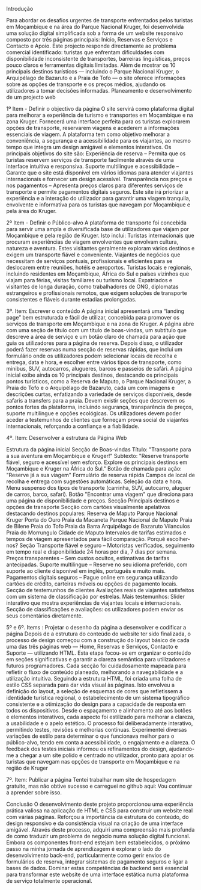 Introdução

Para abordar os desafios urgentes de transporte enfrentados pelos turistas em Moçambique e na área do Parque Nacional Kruger, foi desenvolvida uma solução digital simplificada sob a forma de um website responsivo composto por três páginas principais: Início, Reservas e Serviços e Contacto e Apoio. Este projecto responde directamente ao problema comercial identificado: turistas que enfrentam dificuldades com disponibilidade inconsistente de transportes, barreiras linguísticas, preços pouco claros e ferramentas digitais limitadas. Além de mostrar os 10 principais destinos turísticos — incluindo o Parque Nacional Kruger, o Arquipélago de Bazaruto e a Praia de Tofo — o site oferece informações sobre as opções de transporte e os preços médios, ajudando os utilizadores a tomar decisões informadas.
Planeamento e desenvolvimento de um projecto web

1º Item - Definir o objectivo da página
O site servirá como plataforma digital para melhorar a experiência de turismo e transportes em Moçambique e na zona Kruger. Fornecerá uma interface perfeita para os turistas explorarem opções de transporte, reservarem viagens e acederem a informações essenciais de viagem. A plataforma tem como objetivo melhorar a conveniência, a segurança e a acessibilidade para os viajantes, ao mesmo tempo que integra um design amigável e elementos interativos. Os principais objetivos do site são:
Experiência de reserva – Permita que os turistas reservem serviços de transporte facilmente através de uma interface intuitiva e responsiva.
Suporte multilíngue e acessibilidade – Garante que o site está disponível em vários idiomas para atender viajantes internacionais e fornecer um design acessível.
 Transparência nos preços e nos pagamentos – Apresenta preços claros para diferentes serviços de transporte e permite pagamentos digitais seguros.
Este site irá priorizar a experiência e a interação do utilizador para garantir uma viagem tranquila, envolvente e informativa para os turistas que navegam por Moçambique e pela área do Kruger.

2º Item - Definir o Público-alvo
A plataforma de transporte foi concebida para servir uma ampla e diversificada base de utilizadores que viajam por Moçambique e pela região de Kruger. Isto inclui:
Turistas internacionais que procuram experiências de viagem envolventes que envolvam cultura, natureza e aventura. Estes visitantes geralmente exploram vários destinos e exigem um transporte fiável e conveniente.
Viajantes de negócios que necessitam de serviços pontuais, profissionais e eficientes para se deslocarem entre reuniões, hotéis e aeroportos.
Turistas locais e regionais, incluindo residentes em Moçambique, África do Sul e países vizinhos que viajam para férias, visitas familiares ou turismo local.
Expatriados e visitantes de longa duração, como trabalhadores de ONG, diplomatas estrangeiros e profissionais remotos, que exigem soluções de transporte consistentes e fiáveis ​​durante estadias prolongadas.

3º. Item: Escrever o conteúdo
A página inicial apresentará uma “landing page” bem estruturada e fácil de utilizar, concebida para promover os serviços de transporte em Moçambique e na zona de Kruger. A página abre com uma seção de título com um título de boas-vindas, um subtítulo que descreve a área de serviço e um botão claro de chamada para ação que guia os utilizadores para a página de reserva. Depois disso, o utilizador poderá fazer reservas numa secção de reservas rápidas, que inclui um formulário onde os utilizadores podem selecionar locais de recolha e entrega, data e hora, e escolher entre vários tipos de transporte, como minibus, SUV, autocarros, alugueres, barcos e passeios de safári. A página inicial exibe ainda os 10 principais destinos, destacando os principais pontos turísticos, como a Reserva de Maputo, o Parque Nacional Kruger, a Praia do Tofo e o Arquipélago de Bazaruto, cada um com imagens e descrições curtas, enfatizando a variedade de serviços disponíveis, desde safaris a transfers para a praia. Devem existir seções que descrevem os pontos fortes da plataforma, incluindo segurança, transparência de preços, suporte multilingue e opções ecológicas. Os utilizadores devem poder aceder a testemunhos de clientes que forneçam prova social de viajantes internacionais, reforçando a confiança e a fiabilidade.

4º. Item: Desenvolver a estrutura da Página Web

Estrutura da página inicial
Secção de Boas-vindas
Título: "Transporte para a sua aventura em Moçambique e Kruger!"
Subtexto: "Reserve transporte fiável, seguro e acessível sem esforço. Explore os principais destinos em Moçambique e Kruger na África do Sul."
Botão de chamada para ação: "Reserve já a sua viagem"
Formulário de reserva rápida
Campos de local de recolha e entrega com sugestões automáticas.
Seleção da data e hora.
Menu suspenso dos tipos de transporte (carrinha, SUV, autocarro, aluguer de carros, barco, safari).
Botão "Encontrar uma viagem" que direciona para uma página de disponibilidade e preços.
Secção Principais destinos e opções de transporte
Secção com cartões visualmente apelativos destacando destinos populares:
Reserva de Maputo
Parque Nacional Kruger
Ponta do Ouro
Praia da Macaneta
Parque Nacional de Maputo
Praia de Bilene
Praia do Tofo
Praia da Barra
Arquipélago de Bazaruto
Vilanculos
Praia do Morrungulo
Cidade de Maputo
Intervalos de tarifas estimados e tempos de viagem apresentados para fácil comparação.
Porquê escolher-nos? Seção
Transporte fiável e seguro – Motoristas verificados, seguimento em tempo real e disponibilidade 24 horas por dia, 7 dias por semana.
Preços transparentes – Sem custos ocultos, estimativas de tarifas antecipadas.
Suporte multilingue – Reserve no seu idioma preferido, com suporte ao cliente disponível em inglês, português e muito mais.
Pagamentos digitais seguros – Pague online em segurança utilizando cartões de crédito, carteiras móveis ou opções de pagamento locais.
Secção de testemunhos de clientes
Avaliações reais de viajantes satisfeitos com um sistema de classificação por estrelas.
Mais testemunhos: Slider interativo que mostra experiências de viajantes locais e internacionais.
Secção de classificações e avaliações: os utilizadores podem enviar os seus comentários diretamente.

5º e 6º. Items : Projetar o desenho da página a desenvolver e codificar a página
Depois de a estrutura do conteúdo do website ter sido finalizada, o processo de design começou com a construção do layout básico de cada uma das três páginas web — Home, Reservas e Serviços, Contacto e Suporte — utilizando HTML. Esta etapa focou-se em organizar o conteúdo em seções significativas e garantir a clareza semântica para utilizadores e futuros programadores. Cada secção foi cuidadosamente mapeada para refletir o fluxo de conteúdo planeado, melhorando a navegabilidade e a utilização intuitiva.
Seguindo a estrutura HTML, foi criada uma folha de estilo CSS separada para dar vida visual às páginas. Isto envolveu a definição do layout, a seleção de esquemas de cores que refletissem a identidade turística regional, o estabelecimento de um sistema tipográfico consistente e a otimização do design para a capacidade de resposta em todos os dispositivos. Desde o espaçamento e alinhamento até aos botões e elementos interativos, cada aspecto foi estilizado para melhorar a clareza, a usabilidade e o apelo estético.
O processo foi deliberadamente interativo, permitindo testes, revisões e melhorias contínuas. Experimentei diversas variações de estilo para determinar o que funcionava melhor para o público-alvo, tendo em conta a acessibilidade, o engajamento e a clareza. O feedback dos testes iniciais informou os refinamentos do design, ajudando-me a chegar a um site polido e centrado no utilizador, pronto para apoiar os turistas que navegam nas opções de transporte em Moçambique e na região de Kruger

7º. Item: Publicar a página
Tentei trabalhar num site de hospedagem gratuito, mas não obtive sucesso e carreguei no github aqui:
Vou continuar a aprender sobre isso.

Conclusão
O desenvolvimento deste projeto proporcionou uma experiência prática valiosa na aplicação de HTML e CSS para construir um website real com várias páginas. Reforçou a importância da estrutura do conteúdo, do design responsivo e da consistência visual na criação de uma interface amigável. Através deste processo, adquiri uma compreensão mais profunda de como traduzir um problema de negócio numa solução digital funcional. Embora os componentes front-end estejam bem estabelecidos, o próximo passo na minha jornada de aprendizagem é explorar o lado do desenvolvimento back-end, particularmente como gerir envios de formulários de reserva, integrar sistemas de pagamento seguros e ligar a bases de dados. Dominar estas competências de backend será essencial para transformar este website de uma interface estática numa plataforma de serviço totalmente operacional.
